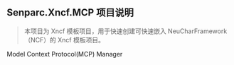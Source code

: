 ﻿## Senparc.Xncf.MCP 项目说明

> 本项目为 Xncf 模板项目，用于快速创建可快速嵌入 NeuCharFramework（NCF）的 Xncf 模板项目。

Model Context Protocol(MCP) Manager